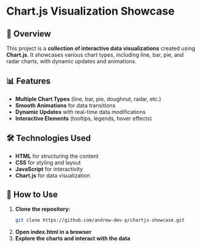 # Chart.js Visualization Showcase  

## 📌 Overview  

This project is a **collection of interactive data visualizations** created using **Chart.js**. It showcases various chart types, including line, bar, pie, and radar charts, with dynamic updates and animations.  

## 📊 Features  

- **Multiple Chart Types** (line, bar, pie, doughnut, radar, etc.)  
- **Smooth Animations** for data transitions  
- **Dynamic Updates** with real-time data modifications  
- **Interactive Elements** (tooltips, legends, hover effects)  

## 🛠️ Technologies Used  

- **HTML** for structuring the content  
- **CSS** for styling and layout  
- **JavaScript** for interactivity  
- **Chart.js** for data visualization  

## 🚀 How to Use  

1. **Clone the repository:**  
   ```bash
   git clone https://github.com/andrew-dev-p/chartjs-showcase.git
   ```
2. **Open index.html in a browser**
3. **Explore the charts and interact with the data**
